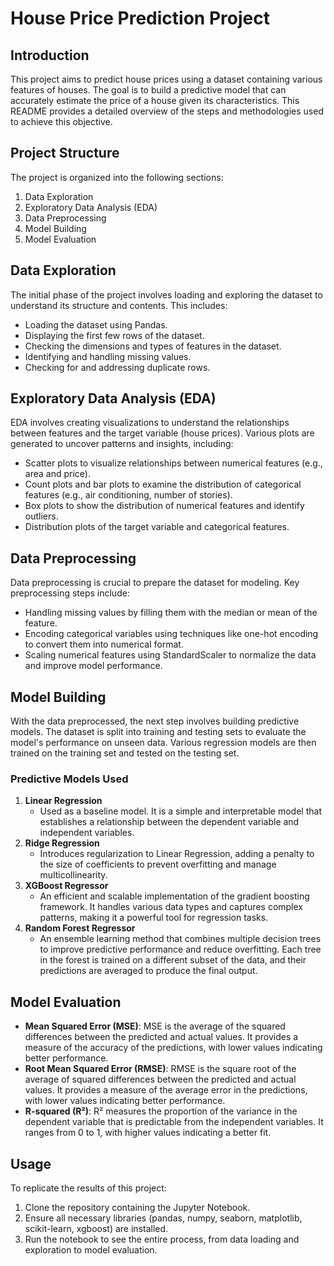 # House Price Prediction Project

## Introduction
This project aims to predict house prices using a dataset containing various features of houses. The goal is to build a predictive model that can accurately estimate the price of a house given its characteristics. This README provides a detailed overview of the steps and methodologies used to achieve this objective.

## Project Structure
The project is organized into the following sections:
1. Data Exploration
2. Exploratory Data Analysis (EDA)
3. Data Preprocessing
4. Model Building
5. Model Evaluation

## Data Exploration
The initial phase of the project involves loading and exploring the dataset to understand its structure and contents. This includes:
- Loading the dataset using Pandas.
- Displaying the first few rows of the dataset.
- Checking the dimensions and types of features in the dataset.
- Identifying and handling missing values.
- Checking for and addressing duplicate rows.

## Exploratory Data Analysis (EDA)
EDA involves creating visualizations to understand the relationships between features and the target variable (house prices). Various plots are generated to uncover patterns and insights, including:
- Scatter plots to visualize relationships between numerical features (e.g., area and price).
- Count plots and bar plots to examine the distribution of categorical features (e.g., air conditioning, number of stories).
- Box plots to show the distribution of numerical features and identify outliers.
- Distribution plots of the target variable and categorical features.

## Data Preprocessing
Data preprocessing is crucial to prepare the dataset for modeling. Key preprocessing steps include:
- Handling missing values by filling them with the median or mean of the feature.
- Encoding categorical variables using techniques like one-hot encoding to convert them into numerical format.
- Scaling numerical features using StandardScaler to normalize the data and improve model performance.

## Model Building
With the data preprocessed, the next step involves building predictive models. The dataset is split into training and testing sets to evaluate the model's performance on unseen data. Various regression models are then trained on the training set and tested on the testing set.

### Predictive Models Used
1. **Linear Regression**
   - Used as a baseline model. It is a simple and interpretable model that establishes a relationship between the dependent variable and independent variables.
2. **Ridge Regression**
   - Introduces regularization to Linear Regression, adding a penalty to the size of coefficients to prevent overfitting and manage multicollinearity.
3. **XGBoost Regressor**
   - An efficient and scalable implementation of the gradient boosting framework. It handles various data types and captures complex patterns, making it a powerful tool for regression tasks.
4. **Random Forest Regressor**
   - An ensemble learning method that combines multiple decision trees to improve predictive performance and reduce overfitting. Each tree in the forest is trained on a different subset of the data, and their predictions are averaged to produce the final output.

## Model Evaluation
- **Mean Squared Error (MSE)**: MSE is the average of the squared differences between the predicted and actual values. It provides a measure of the accuracy of the predictions, with lower values indicating better performance.
- **Root Mean Squared Error (RMSE)**: RMSE is the square root of the average of squared differences between the predicted and actual values. It provides a measure of the average error in the predictions, with lower values indicating better performance.
- **R-squared (R²)**: R² measures the proportion of the variance in the dependent variable that is predictable from the independent variables. It ranges from 0 to 1, with higher values indicating a better fit.

## Usage
To replicate the results of this project:
1. Clone the repository containing the Jupyter Notebook.
2. Ensure all necessary libraries (pandas, numpy, seaborn, matplotlib, scikit-learn, xgboost) are installed.
3. Run the notebook to see the entire process, from data loading and exploration to model evaluation.
